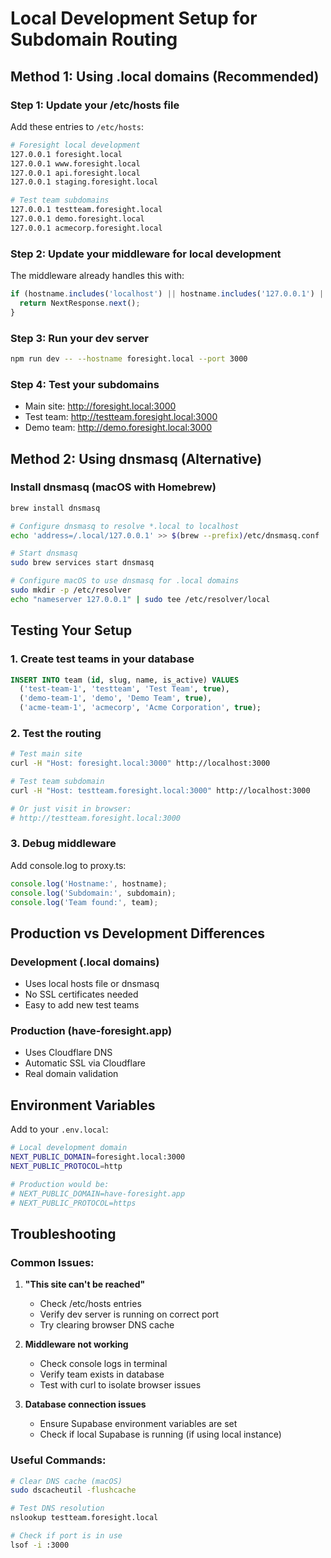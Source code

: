# Local Development Setup for Subdomain Routing

## Method 1: Using .local domains (Recommended)

### Step 1: Update your /etc/hosts file
Add these entries to `/etc/hosts`:

```bash
# Foresight local development
127.0.0.1 foresight.local
127.0.0.1 www.foresight.local
127.0.0.1 api.foresight.local
127.0.0.1 staging.foresight.local

# Test team subdomains
127.0.0.1 testteam.foresight.local
127.0.0.1 demo.foresight.local
127.0.0.1 acmecorp.foresight.local
```

### Step 2: Update your middleware for local development
The middleware already handles this with:
```typescript
if (hostname.includes('localhost') || hostname.includes('127.0.0.1') || hostname.includes('.local')) {
  return NextResponse.next();
}
```

### Step 3: Run your dev server
```bash
npm run dev -- --hostname foresight.local --port 3000
```

### Step 4: Test your subdomains
- Main site: http://foresight.local:3000
- Test team: http://testteam.foresight.local:3000
- Demo team: http://demo.foresight.local:3000

## Method 2: Using dnsmasq (Alternative)

### Install dnsmasq (macOS with Homebrew)
```bash
brew install dnsmasq

# Configure dnsmasq to resolve *.local to localhost
echo 'address=/.local/127.0.0.1' >> $(brew --prefix)/etc/dnsmasq.conf

# Start dnsmasq
sudo brew services start dnsmasq

# Configure macOS to use dnsmasq for .local domains
sudo mkdir -p /etc/resolver
echo "nameserver 127.0.0.1" | sudo tee /etc/resolver/local
```

## Testing Your Setup

### 1. Create test teams in your database
```sql
INSERT INTO team (id, slug, name, is_active) VALUES 
  ('test-team-1', 'testteam', 'Test Team', true),
  ('demo-team-1', 'demo', 'Demo Team', true),
  ('acme-team-1', 'acmecorp', 'Acme Corporation', true);
```

### 2. Test the routing
```bash
# Test main site
curl -H "Host: foresight.local:3000" http://localhost:3000

# Test team subdomain
curl -H "Host: testteam.foresight.local:3000" http://localhost:3000

# Or just visit in browser:
# http://testteam.foresight.local:3000
```

### 3. Debug middleware
Add console.log to proxy.ts:
```typescript
console.log('Hostname:', hostname);
console.log('Subdomain:', subdomain);
console.log('Team found:', team);
```

## Production vs Development Differences

### Development (.local domains)
- Uses local hosts file or dnsmasq
- No SSL certificates needed
- Easy to add new test teams

### Production (have-foresight.app)
- Uses Cloudflare DNS
- Automatic SSL via Cloudflare
- Real domain validation

## Environment Variables

Add to your `.env.local`:
```bash
# Local development domain
NEXT_PUBLIC_DOMAIN=foresight.local:3000
NEXT_PUBLIC_PROTOCOL=http

# Production would be:
# NEXT_PUBLIC_DOMAIN=have-foresight.app  
# NEXT_PUBLIC_PROTOCOL=https
```

## Troubleshooting

### Common Issues:

1. **"This site can't be reached"**
   - Check /etc/hosts entries
   - Verify dev server is running on correct port
   - Try clearing browser DNS cache

2. **Middleware not working**
   - Check console logs in terminal
   - Verify team exists in database
   - Test with curl to isolate browser issues

3. **Database connection issues**
   - Ensure Supabase environment variables are set
   - Check if local Supabase is running (if using local instance)

### Useful Commands:

```bash
# Clear DNS cache (macOS)
sudo dscacheutil -flushcache

# Test DNS resolution
nslookup testteam.foresight.local

# Check if port is in use
lsof -i :3000
```
